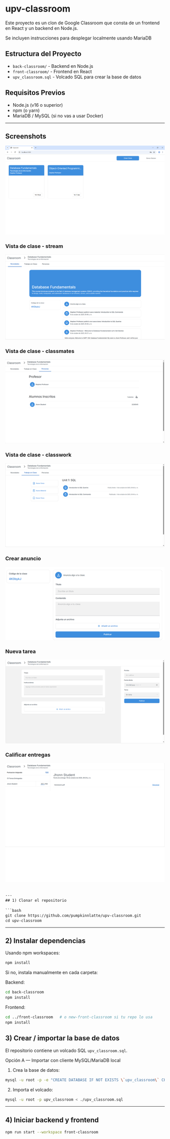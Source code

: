 # upv-classroom

Este proyecto es un clon de Google Classroom que consta de un frontend en React y un backend en Node.js.

Se incluyen instrucciones para desplegar localmente usando MariaDB 

## Estructura del Proyecto

- `back-classroom/` - Backend en Node.js
- `front-classroom/` - Frontend en React
- `upv_classroom.sql` - Volcado SQL para crear la base de datos


## Requisitos Previos

- Node.js (v16 o superior)
- npm (o yarn)
- MariaDB / MySQL (si no vas a usar Docker)

---


## Screenshots

![Página principal](images//pagina_principal.png)

### Vista de clase - stream
![Class dashboard - stream](images//class_dashboard_stream.png)

### Vista de clase - classmates
![Class dashboard - classmates](images//class_dashboard_classmates.png)

### Vista de clase - classwork
![Class dashboard - classwork](images//class_dashboard_classwork.png)

### Crear anuncio
![Create announcement](images//create_announcement.png)

### Nueva tarea
![New homework](images//new_homework.png)

### Calificar entregas
![Grade submits](images//grade_submits.png)
```

---
## 1) Clonar el repositorio

```bash
git clone https://github.com/pumpkinnlatte/upv-classroom.git
cd upv-classroom
```

---

## 2) Instalar dependencias

Usando npm workspaces:

```bash
npm install
```

Si no, instala manualmente en cada carpeta:

Backend:
```bash
cd back-classroom
npm install
```

Frontend:
```bash
cd ../front-classroom   # o new-front-classroom si tu repo lo usa
npm install
```

## 3) Crear / importar la base de datos

El repositorio contiene un volcado SQL `upv_classroom.sql`.

Opción A — Importar con cliente MySQL/MariaDB local
1. Crea la base de datos:
```bash
mysql -u root -p -e "CREATE DATABASE IF NOT EXISTS \`upv_classroom\` CHARACTER SET utf8mb4 COLLATE utf8mb4_unicode_ci;"
```

2. Importa el volcado:
```bash
mysql -u root -p upv_classroom < ./upv_classroom.sql
```
---

## 4) Iniciar backend y frontend
```bash
npm run start --workspace front-classroom
```
